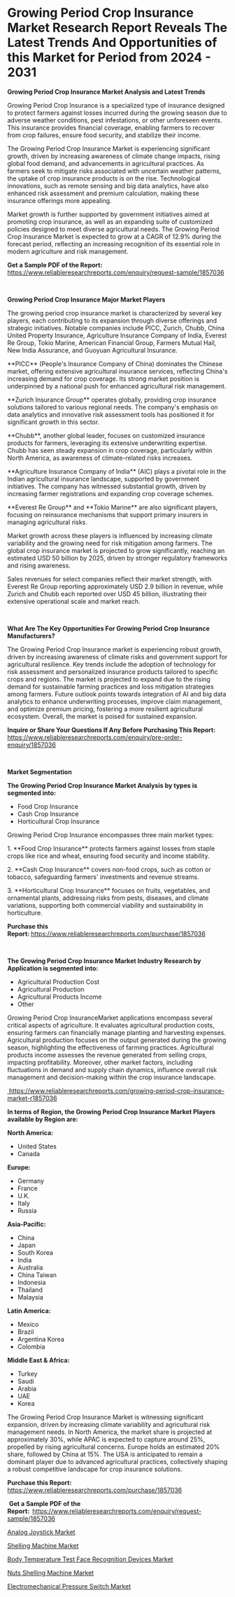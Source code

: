 <p><h1>Growing Period Crop Insurance Market Research Report Reveals The Latest Trends And Opportunities of this Market for Period from 2024 - 2031</h1></p><p><strong>Growing Period Crop Insurance Market Analysis and Latest Trends</strong></p>
<p><p>Growing Period Crop Insurance is a specialized type of insurance designed to protect farmers against losses incurred during the growing season due to adverse weather conditions, pest infestations, or other unforeseen events. This insurance provides financial coverage, enabling farmers to recover from crop failures, ensure food security, and stabilize their income.</p><p>The Growing Period Crop Insurance Market is experiencing significant growth, driven by increasing awareness of climate change impacts, rising global food demand, and advancements in agricultural practices. As farmers seek to mitigate risks associated with uncertain weather patterns, the uptake of crop insurance products is on the rise. Technological innovations, such as remote sensing and big data analytics, have also enhanced risk assessment and premium calculation, making these insurance offerings more appealing.</p><p>Market growth is further supported by government initiatives aimed at promoting crop insurance, as well as an expanding suite of customized policies designed to meet diverse agricultural needs. The Growing Period Crop Insurance Market is expected to grow at a CAGR of 12.9% during the forecast period, reflecting an increasing recognition of its essential role in modern agriculture and risk management.</p></p>
<p><strong>Get a Sample PDF of the Report:&nbsp;</strong> <a href="https://www.reliableresearchreports.com/enquiry/request-sample/1857036?utm_campaign=1595&utm_medium=2&utm_source=Github&utm_content=ia&utm_term=20102024&utm_id=growing-period-crop-insurance">https://www.reliableresearchreports.com/enquiry/request-sample/1857036</a></p>
<p>&nbsp;</p>
<p><strong>Growing Period Crop Insurance Major Market Players</strong></p>
<p><p>The growing period crop insurance market is characterized by several key players, each contributing to its expansion through diverse offerings and strategic initiatives. Notable companies include PICC, Zurich, Chubb, China United Property Insurance, Agriculture Insurance Company of India, Everest Re Group, Tokio Marine, American Financial Group, Farmers Mutual Hail, New India Assurance, and Guoyuan Agricultural Insurance.</p><p>**PICC** (People's Insurance Company of China) dominates the Chinese market, offering extensive agricultural insurance services, reflecting China's increasing demand for crop coverage. Its strong market position is underpinned by a national push for enhanced agricultural risk management.</p><p>**Zurich Insurance Group** operates globally, providing crop insurance solutions tailored to various regional needs. The company's emphasis on data analytics and innovative risk assessment tools has positioned it for significant growth in this sector.</p><p>**Chubb**, another global leader, focuses on customized insurance products for farmers, leveraging its extensive underwriting expertise. Chubb has seen steady expansion in crop coverage, particularly within North America, as awareness of climate-related risks increases.</p><p>**Agriculture Insurance Company of India** (AIC) plays a pivotal role in the Indian agricultural insurance landscape, supported by government initiatives. The company has witnessed substantial growth, driven by increasing farmer registrations and expanding crop coverage schemes.</p><p>**Everest Re Group** and **Tokio Marine** are also significant players, focusing on reinsurance mechanisms that support primary insurers in managing agricultural risks.</p><p>Market growth across these players is influenced by increasing climate variability and the growing need for risk mitigation among farmers. The global crop insurance market is projected to grow significantly, reaching an estimated USD 50 billion by 2025, driven by stronger regulatory frameworks and rising awareness.</p><p>Sales revenues for select companies reflect their market strength, with Everest Re Group reporting approximately USD 2.9 billion in revenue, while Zurich and Chubb each reported over USD 45 billion, illustrating their extensive operational scale and market reach.</p></p>
<p>&nbsp;</p>
<p><strong>What Are The Key Opportunities For Growing Period Crop Insurance Manufacturers?</strong></p>
<p><p>The Growing Period Crop Insurance market is experiencing robust growth, driven by increasing awareness of climate risks and government support for agricultural resilience. Key trends include the adoption of technology for risk assessment and personalized insurance products tailored to specific crops and regions. The market is projected to expand due to the rising demand for sustainable farming practices and loss mitigation strategies among farmers. Future outlook points towards integration of AI and big data analytics to enhance underwriting processes, improve claim management, and optimize premium pricing, fostering a more resilient agricultural ecosystem. Overall, the market is poised for sustained expansion.</p></p>
<p><strong>Inquire or Share Your Questions If Any Before Purchasing This Report:</strong> <a href="https://www.reliableresearchreports.com/enquiry/pre-order-enquiry/1857036?utm_campaign=1595&utm_medium=2&utm_source=Github&utm_content=ia&utm_term=20102024&utm_id=growing-period-crop-insurance">https://www.reliableresearchreports.com/enquiry/pre-order-enquiry/1857036</a></p>
<p>&nbsp;</p>
<p><strong>Market Segmentation</strong></p>
<p><strong>The Growing Period Crop Insurance Market Analysis by types is segmented into:</strong></p>
<p><ul><li>Food Crop Insurance</li><li>Cash Crop Insurance</li><li>Horticultural Crop Insurance</li></ul></p>
<p><p>Growing Period Crop Insurance encompasses three main market types: </p><p>1. **Food Crop Insurance** protects farmers against losses from staple crops like rice and wheat, ensuring food security and income stability. </p><p>2. **Cash Crop Insurance** covers non-food crops, such as cotton or tobacco, safeguarding farmers' investments and revenue streams. </p><p>3. **Horticultural Crop Insurance** focuses on fruits, vegetables, and ornamental plants, addressing risks from pests, diseases, and climate variations, supporting both commercial viability and sustainability in horticulture.</p></p>
<p><strong>Purchase this Report:&nbsp;</strong><a href="https://www.reliableresearchreports.com/purchase/1857036?utm_campaign=1595&utm_medium=2&utm_source=Github&utm_content=ia&utm_term=20102024&utm_id=growing-period-crop-insurance">https://www.reliableresearchreports.com/purchase/1857036</a></p>
<p>&nbsp;</p>
<p><strong>The Growing Period Crop Insurance Market Industry Research by Application is segmented into:</strong></p>
<p><ul><li>Agricultural Production Cost</li><li>Agricultural Production</li><li>Agricultural Products Income</li><li>Other</li></ul></p>
<p><p>Growing Period Crop InsuranceMarket applications encompass several critical aspects of agriculture. It evaluates agricultural production costs, ensuring farmers can financially manage planting and harvesting expenses. Agricultural production focuses on the output generated during the growing season, highlighting the effectiveness of farming practices. Agricultural products income assesses the revenue generated from selling crops, impacting profitability. Moreover, other market factors, including fluctuations in demand and supply chain dynamics, influence overall risk management and decision-making within the crop insurance landscape.</p></p>
<p><a href="https://www.reliableresearchreports.com/growing-period-crop-insurance-market-r1857036?utm_campaign=1595&utm_medium=2&utm_source=Github&utm_content=ia&utm_term=20102024&utm_id=growing-period-crop-insurance">&nbsp;https://www.reliableresearchreports.com/growing-period-crop-insurance-market-r1857036</a></p>
<p><strong>In terms of Region, the Growing Period Crop Insurance Market Players available by Region are:</strong></p>
<p>
    <p> <strong> North America: </strong>
        <ul>
            <li>United States</li>
            <li>Canada</li>
        </ul>
        </p> 
    <p> <strong> Europe: </strong>
        <ul>
            <li>Germany</li>
            <li>France</li>
            <li>U.K.</li>
            <li>Italy</li>
            <li>Russia</li>
        </ul>
        </p> 
    <p> <strong> Asia-Pacific: </strong>
        <ul>
            <li>China</li>
            <li>Japan</li>
            <li>South Korea</li>
            <li>India</li>
            <li>Australia</li>
            <li>China Taiwan</li>
            <li>Indonesia</li>
            <li>Thailand</li>
            <li>Malaysia</li>
        </ul>
        </p> 
    <p> <strong> Latin America: </strong>
        <ul>
            <li>Mexico</li>
            <li>Brazil</li>
            <li>Argentina Korea</li>
            <li>Colombia</li>
        </ul>
        </p> 
    <p> <strong> Middle East & Africa: </strong>
        <ul>
            <li>Turkey</li>
            <li>Saudi</li>
            <li>Arabia</li>
            <li>UAE</li>
            <li>Korea</li>
        </ul>
    </p>
    </p>
<p><p>The Growing Period Crop Insurance Market is witnessing significant expansion, driven by increasing climate variability and agricultural risk management needs. In North America, the market share is projected at approximately 30%, while APAC is expected to capture around 25%, propelled by rising agricultural concerns. Europe holds an estimated 20% share, followed by China at 15%. The USA is anticipated to remain a dominant player due to advanced agricultural practices, collectively shaping a robust competitive landscape for crop insurance solutions.</p></p>
<p><strong>Purchase this Report: </strong><a href="https://www.reliableresearchreports.com/purchase/1857036?utm_campaign=1595&utm_medium=2&utm_source=Github&utm_content=ia&utm_term=20102024&utm_id=growing-period-crop-insurance">https://www.reliableresearchreports.com/purchase/1857036</a></p>
<p>&nbsp;<strong>Get a Sample PDF of the Report:&nbsp;&nbsp;</strong><a href="https://www.reliableresearchreports.com/enquiry/request-sample/1857036?utm_campaign=1595&utm_medium=2&utm_source=Github&utm_content=ia&utm_term=20102024&utm_id=growing-period-crop-insurance">https://www.reliableresearchreports.com/enquiry/request-sample/1857036</a></p>
<p><strong></strong></p>
<p><p><a href="https://www.linkedin.com/pulse/analog-joystick-market-trends-insights-type-application-analysis-ux3tf?utm_campaign=1595&utm_medium=2&utm_source=Github&utm_content=ia&utm_term=20102024&utm_id=growing-period-crop-insurance">Analog Joystick Market</a></p><p><a href="https://www.linkedin.com/pulse/strategic-market-insights-navigating-global-shelling-machine-feicf?utm_campaign=1595&utm_medium=2&utm_source=Github&utm_content=ia&utm_term=20102024&utm_id=growing-period-crop-insurance">Shelling Machine Market</a></p><p><a href="https://github.com/ygfu6u/Market-Research-Report-List-1/blob/main/body-temperature-test-face-recognition-devices-market.md?utm_campaign=1595&utm_medium=2&utm_source=Github&utm_content=ia&utm_term=20102024&utm_id=growing-period-crop-insurance">Body Temperature Test Face Recognition Devices Market</a></p><p><a href="https://www.linkedin.com/pulse/nuts-shelling-machine-market-size-share-analysis-growth-trends-qz8hf?utm_campaign=1595&utm_medium=2&utm_source=Github&utm_content=ia&utm_term=20102024&utm_id=growing-period-crop-insurance">Nuts Shelling Machine Market</a></p><p><a href="https://www.linkedin.com/pulse/unlocking-growth-potential-strategic-analysis-electromechanical-bcz5f?utm_campaign=1595&utm_medium=2&utm_source=Github&utm_content=ia&utm_term=20102024&utm_id=growing-period-crop-insurance">Electromechanical Pressure Switch Market</a></p></p>